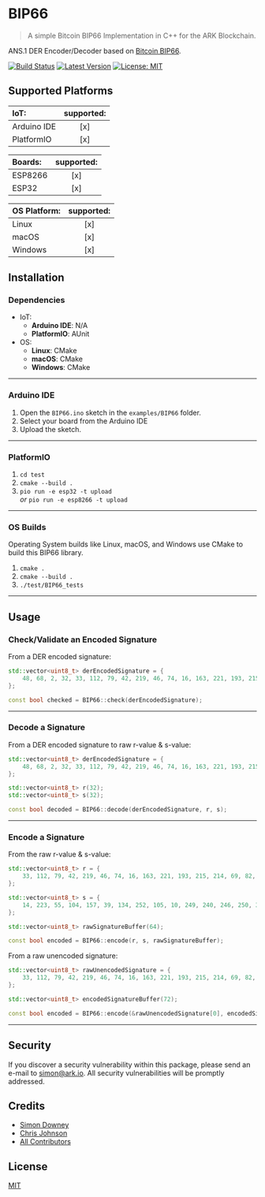 # BIP66

> A simple Bitcoin BIP66 Implementation in C++ for the ARK Blockchain.

ANS.1 DER Encoder/Decoder based on [Bitcoin BIP66](https://github.com/bitcoin/bips/blob/master/bip-0066.mediawiki).

[![Build Status](https://badgen.now.sh/circleci/github/sleepdefic1t/BIP66)](https://circleci.com/gh/sleepdefic1t/BIP66)
[![Latest Version](https://badgen.now.sh/github/release/sleepdefic1t/BIP66)](https://github.com/sleepdefic1t/BIP66/releases)
[![License: MIT](https://badgen.now.sh/badge/license/MIT/green)](https://opensource.org/licenses/MIT)

## Supported Platforms

| IoT: | supported: |
| :-------- | :--------: |
| Arduino IDE | [x] |
| PlatformIO | [x] |

| Boards: | supported: |
| :-------- | :--------: |
| ESP8266 | [x] |
| ESP32 | [x] |

| OS Platform: | supported: |
| :-------- | :--------: |
| Linux | [x] |
| macOS | [x] |
| Windows | [x] |

## Installation

### Dependencies

- IoT:
  - **Arduino IDE**: N/A
  - **PlatformIO**: AUnit
- OS:
  - **Linux**: CMake
  - **macOS**: CMake
  - **Windows**: CMake

---

### Arduino IDE

1) Open the `BIP66.ino` sketch in the `examples/BIP66` folder.  
2) Select your board from the Arduino IDE
3) Upload the sketch.

---

### PlatformIO

1) `cd test`
2) `cmake --build .`
3) `pio run -e esp32 -t upload`<br>_or_ `pio run -e esp8266 -t upload`

---

### OS Builds

Operating System builds like Linux, macOS, and Windows use CMake to build this BIP66 library.

1) `cmake .`
2) `cmake --build .`
3) `./test/BIP66_tests`

---

## Usage

### Check/Validate an Encoded Signature

From a DER encoded signature:

```cpp
std::vector<uint8_t> derEncodedSignature = {
    48, 68, 2, 32, 33, 112, 79, 42, 219, 46, 74, 16, 163, 221, 193, 215, 214, 69, 82, 184, 6, 28, 5, 246, 209, 42, 22, 140, 105, 9, 28, 117, 88, 29, 97, 20, 2, 32, 14, 223, 55, 104, 157, 39, 134, 252, 105, 10, 249, 240, 246, 250, 31, 98, 156, 149, 105, 80, 57, 246, 72, 166, 212, 85, 72, 67, 2, 64, 46, 147
};

const bool checked = BIP66::check(derEncodedSignature);
```

---

### Decode a Signature

From a DER encoded signature to raw r-value & s-value:

```cpp
std::vector<uint8_t> derEncodedSignature = {
    48, 68, 2, 32, 33, 112, 79, 42, 219, 46, 74, 16, 163, 221, 193, 215, 214, 69, 82, 184, 6, 28, 5, 246, 209, 42, 22, 140, 105, 9, 28, 117, 88, 29, 97, 20, 2, 32, 14, 223, 55, 104, 157, 39, 134, 252, 105, 10, 249, 240, 246, 250, 31, 98, 156, 149, 105, 80, 57, 246, 72, 166, 212, 85, 72, 67, 2, 64, 46, 147
};

std::vector<uint8_t> r(32);
std::vector<uint8_t> s(32);

const bool decoded = BIP66::decode(derEncodedSignature, r, s);
```

---

### Encode a Signature

From the raw r-value & s-value:

```cpp
std::vector<uint8_t> r = {
    33, 112, 79, 42, 219, 46, 74, 16, 163, 221, 193, 215, 214, 69, 82, 184, 6, 28, 5, 246, 209, 42, 22, 140, 105, 9, 28, 117, 88, 29, 97, 20
};

std::vector<uint8_t> s = {
    14, 223, 55, 104, 157, 39, 134, 252, 105, 10, 249, 240, 246, 250, 31, 98, 156, 149, 105, 80, 57, 246, 72, 166, 212, 85, 72, 67, 2, 64, 46, 147
};

std::vector<uint8_t> rawSignatureBuffer(64);

const bool encoded = BIP66::encode(r, s, rawSignatureBuffer);
```

From a raw unencoded signature:

```cpp
std::vector<uint8_t> rawUnencodedSignature = {
    33, 112, 79, 42, 219, 46, 74, 16, 163, 221, 193, 215, 214, 69, 82, 184, 6, 28, 5, 246, 209, 42, 22, 140, 105, 9, 28, 117, 88, 29, 97, 20, 14, 223, 55, 104, 157, 39, 134, 252, 105, 10, 249, 240, 246, 250, 31, 98, 156, 149, 105, 80, 57, 246, 72, 166, 212, 85, 72, 67, 2, 64, 46, 147
};

std::vector<uint8_t> encodedSignatureBuffer(72);

const bool encoded = BIP66::encode(&rawUnencodedSignature[0], encodedSignatureBuffer);
```

---

## Security

If you discover a security vulnerability within this package, please send an e-mail to simon@ark.io. All security vulnerabilities will be promptly addressed.

## Credits

-   [Simon Downey](https://github.com/sleepdeficit)
-   [Chris Johnson](https://github.com/ciband)
-   [All Contributors](../../../../contributors)

## License

[MIT](LICENSE)